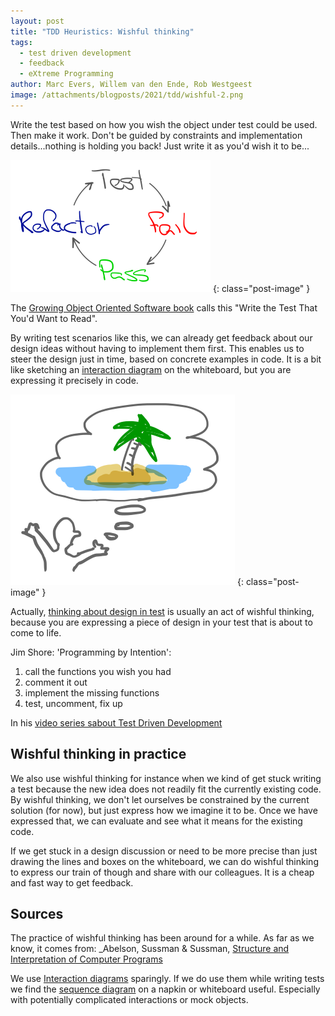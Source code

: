 ```yaml
---
layout: post
title: "TDD Heuristics: Wishful thinking"
tags:
  - test driven development
  - feedback
  - eXtreme Programming
author: Marc Evers, Willem van den Ende, Rob Westgeest
image: /attachments/blogposts/2021/tdd/wishful-2.png
---
```


Write the test based on how you wish the object under test could be
used. Then make it work. Don't be guided by constraints
and implementation details...nothing is holding you back! 
Just write it as you'd wish it to be...

![@@todo: text](/attachments/blogposts/2021/tdd/tdd-cycle-small.png)
{: class="post-image" }

The [Growing Object Oriented Software book](http://www.growing-object-oriented-software.com/) calls this "Write the Test That You'd Want to Read".

By writing test scenarios like this, we can already get feedback about our 
design ideas without having to implement them first. This enables us to 
steer the design just in time, based on concrete examples in code. It is a bit 
like sketching an [interaction diagram](https://en.wikipedia.org/wiki/Unified_Modeling_Language#Interaction_diagrams) on the whiteboard, but you are expressing 
it precisely in code.

![Wishful thinking](/attachments/blogposts/2021/tdd/wishful-2.png)
{: class="post-image" }

Actually, [thinking about design in test](@@todo) is usually an act of wishful
thinking, because you are expressing a piece of design in your test that is about
to come to life. 

Jim Shore: 'Programming by Intention': 
1. call the functions you wish you had
2. comment it out
3. implement the missing functions
4. test, uncomment, fix up

In his [video series sabout Test Driven Development](https://www.jamesshore.com/v2/projects/lunch-and-learn)

## Wishful thinking in practice

We also use wishful thinking for instance when we kind of get stuck
writing a test because the new idea does not readily fit the currently existing
code. By wishful thinking, we don't let ourselves be constrained by the current
solution (for now), but just express how we imagine it to be. Once we have
expressed that, we can evaluate and see what it means for the existing code.

If we get stuck in a design discussion or need to be more precise than just
drawing the lines and boxes on the whiteboard, we can do wishful thinking to
express our train of though and share with our colleagues. It is a cheap and
fast way to get feedback.

## Sources

The practice of wishful thinking has been around for a while. As far as we know,
it comes from: _Abelson, Sussman & Sussman, [Structure and Interpretation of
Computer Programs](https://mitpress.mit.edu/sites/default/files/sicp/index.html)

We use [Interaction diagrams](https://en.wikipedia.org/wiki/Unified_Modeling_Language#Interaction_diagrams) sparingly. If we do use them while writing tests we find the [sequence diagram](https://en.wikipedia.org/wiki/Sequence_diagram) on a napkin or whiteboard useful. Especially with potentially complicated interactions or mock objects.
